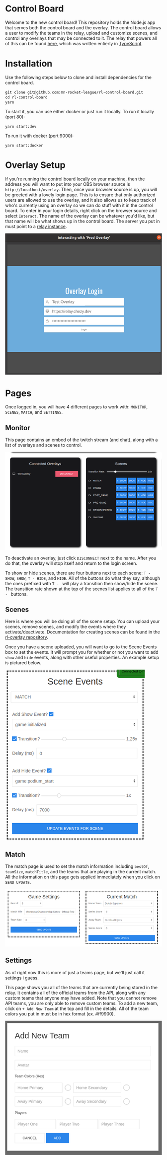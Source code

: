 # Control Board

Welcome to the new control board! This repository holds the Node.js app that serves both the control board and the overlay. The control board allows a user to modify the teams in the relay, upload and customize scenes, and control any overlays that may be connected to it. The relay that powers all of this can be found [here](https://github.com/mn-rocket-league/rl-relay), which was written entierly in [TypeScript](https://www.typescriptlang.org).

# Installation

Use the following steps below to clone and install dependencies for the control board.

```
git clone git@github.com:mn-rocket-league/rl-control-board.git
cd rl-control-board
yarn
```

To start it, you can use either docker or just run it locally. To run it locally (port 80):
```
yarn start:dev
```
To run it with docker (port 9000):
```
yarn start:docker
```

# Overlay Setup

If you're running the control board locally on your machine, then the address you will want to put into your OBS browser source is `http://localhost/overlay`. Then, once your browser source is up, you will be greeted with a lovely login page. This is to ensure that only authorized users are allowed to use the overlay, and it also allows us to keep track of who's currently using an overlay so we can do stuff with it in the control board. To enter in your login details, right click on the browser source and select `Interact`. The name of the overlay can be whatever you'd like, but that name will be what shows up in the control board. The server you put in must point to a [relay instance](https://github.com/mn-rocket-league/rl-relay).

![](./doc/overlay_login.png)

# Pages

Once logged in, you will have 4 different pages to work with: `MONITOR`, `SCENES`, `MATCH`, and `SETTINGS`.

## Monitor

This page contains an embed of the twitch stream (and chat), along with a list of overlays and scenes to control. 

![](./doc/monitor_panels.png)

To deactivate an overlay, just click `DISCONNECT` next to the name. After you do that, the overlay will stop itself and return to the login screen.

To show or hide scenes, there are four buttons next to each scene: `T - SHOW`, `SHOW`, `T - HIDE`, and `HIDE`.  All of the buttons do what they say, although the ones prefixed with `T - ` will play a transition then show/hide the scene. The transition rate shown at the top of the scenes list applies to all of the `T - ` buttons.

## Scenes

Here is where you will be doing all of the scene setup. You can upload your scenes, remove scenes, and modify the events where they activate/deactivate. Documentation for creating scenes can be found in the [rl-overlay repository](https://github.com/mn-rocket-league/rl-overlay).

Once you have a scene uploaded, you will want to go to the Scene Events box to set the events. It will prompt you for whether or not you want to add `show` and `hide` events, along with other useful properties. An example setup is pictured below.

![](./doc/scenes_update.png)

## Match

The match page is used to set the match information including `bestOf`, `teamSize`, `matchTitle`, and the teams that are playing in the current match. All the information on this page gets applied immediately when you click on `SEND UPDATE`.

![](./doc/match_settings.png)

## Settings

As of right now this is more of just a teams page, but we'll just call it settings i guess.

This page shows you all of the teams that are currently being stored in the relay. It contains all of the official teams from the API, along with any custom teams that anyone may have added. Note that you cannot remove API teams, you are only able to remove custom teams. To add a new team, click on `+ Add New Team` at the top and fill in the details. All of the team colors you put in must be in hex format (ex. #ff9900).

![](./doc/add_team.png)